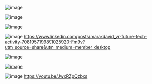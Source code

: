 ![image](https://github.com/EloiStree/2024_07_03_HelloMonsXR/assets/20149493/c7ee0740-9041-4b3f-ab32-cf3f58c244f8)

![image](https://github.com/EloiStree/2024_07_03_HelloMonsXR/assets/20149493/d95fb58b-1dec-4217-8c0e-db8d0dcf540c)

![image](https://github.com/EloiStree/2024_07_03_HelloMonsXR/assets/20149493/4c301a87-a86c-490b-a543-8ef5d6de9833)


![image](https://github.com/EloiStree/2024_07_03_HelloMonsXR/assets/20149493/7b18af45-6d70-4f8a-9327-465db31f01a3)
https://www.linkedin.com/posts/marakdavid_vr-future-tech-activity-7081957199891025920-Fm9v?utm_source=share&utm_medium=member_desktop





[![image](https://github.com/EloiStree/2024_07_03_HelloMonsXR/assets/20149493/c1408d79-0b31-4616-8381-96300428685f)
](https://cdn.discordapp.com/attachments/883045919967305759/886008029286367312/Animation8.gif?ex=66852107&is=6683cf87&hm=fbda63018a56c8d83adb288b3b073652e6b899756cf2e5597b0b3eb3ee717632&)

[![image](https://github.com/EloiStree/2024_07_03_HelloMonsXR/assets/20149493/135df99e-6af0-4d19-8389-5a1b13b883a9)
](https://cdn.discordapp.com/attachments/883045919967305759/884315946297229323/Animation5.gif?ex=668590a7&is=66843f27&hm=149dd85dc287c1f65b2790a24adca624454da73b7a1c927d6b16c8d907203f50&)




![image](https://github.com/EloiStree/2024_07_03_HelloMonsXR/assets/20149493/e5c82f95-56ba-44ef-a304-daa6409f0bdd)
https://youtu.be/JwxRZpQzbxs

